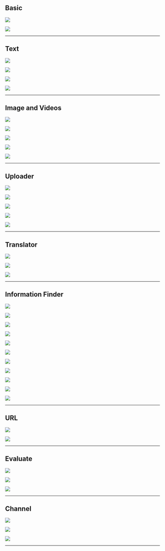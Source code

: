 ## Basic

[![](https://github-readme-stats.vercel.app/api/pin/?username=FayasNoushad&repo=Pyrogram-Bot)](https://github.com/FayasNoushad/Pyrogram-Bot)

[![](https://github-readme-stats.vercel.app/api/pin/?username=FayasNoushad&repo=Simple-Pyrogram-Bot)](https://github.com/FayasNoushad/Simple-Pyrogram-Bot)

---

## Text

[![](https://github-readme-stats.vercel.app/api/pin/?username=FayasNoushad&repo=Attach-Bot)](https://github.com/FayasNoushad/Attach-Bot)

[![](https://github-readme-stats.vercel.app/api/pin/?username=FayasNoushad&repo=Attach-Bot-V2)](https://github.com/FayasNoushad/Attach-Bot-V2)

[![](https://github-readme-stats.vercel.app/api/pin/?username=FayasNoushad&repo=Requote-URL-Bot)](https://github.com/FayasNoushad/Requote-URL-Bot)

[![](https://github-readme-stats.vercel.app/api/pin/?username=FayasNoushad&repo=String-Extract-Bot)](https://github.com/FayasNoushad/String-Extract-Bot)

---

## Image and Videos

[![](https://github-readme-stats.vercel.app/api/pin/?username=FayasNoushad&repo=Glitch-Art-Bot)](https://github.com/FayasNoushad/Glitch-Art-Bot)

[![](https://github-readme-stats.vercel.app/api/pin/?username=FayasNoushad&repo=Image-Search-Bot)](https://github.com/FayasNoushad/Image-Search-Bot)

[![](https://github-readme-stats.vercel.app/api/pin/?username=FayasNoushad&repo=YouTube-Thumbnail-Downloader)](https://github.com/FayasNoushad/YouTube-Thumbnail-Downloader)

[![](https://github-readme-stats.vercel.app/api/pin/?username=FayasNoushad&repo=Remove-BG-Bot)](https://github.com/FayasNoushad/Remove-BG-Bot)

[![](https://github-readme-stats.vercel.app/api/pin/?username=FayasNoushad&repo=Person-does-not-exist-Bot)](https://github.com/FayasNoushad/Person-does-not-exist-Bot)

---

## Uploader

[![](https://github-readme-stats.vercel.app/api/pin/?username=FayasNoushad&repo=GoFile-Bot)](https://github.com/FayasNoushad/GoFile-Bot)

[![](https://github-readme-stats.vercel.app/api/pin/?username=FayasNoushad&repo=QR-Code-Bot)](https://github.com/FayasNoushad/QR-Code-Bot)

[![](https://github-readme-stats.vercel.app/api/pin/?username=FayasNoushad&repo=Telegraph-Uploader-Bot)](https://github.com/FayasNoushad/Telegraph-Uploader-Bot)

[![](https://github-readme-stats.vercel.app/api/pin/?username=FayasNoushad&repo=Telegraph-Uploader-Bot-V2)](https://github.com/FayasNoushad/Telegraph-Uploader-Bot-V2)

[![](https://github-readme-stats.vercel.app/api/pin/?username=FayasNoushad&repo=Pixeldrain-Bot)](https://github.com/FayasNoushad/Pixeldrain-Bot)

---

## Translator

[![](https://github-readme-stats.vercel.app/api/pin/?username=FayasNoushad&repo=Translator-Bot)](https://github.com/FayasNoushad/Translator-Bot)

[![](https://github-readme-stats.vercel.app/api/pin/?username=FayasNoushad&repo=Translator-Bot-V2)](https://github.com/FayasNoushad/Translator-Bot-V2)

[![](https://github-readme-stats.vercel.app/api/pin/?username=FayasNoushad&repo=Translator-Bot-V3)](https://github.com/FayasNoushad/Translator-Bot-V3)

---

## Information Finder

[![](https://github-readme-stats.vercel.app/api/pin/?username=FayasNoushad&repo=Info-Bot)](https://github.com/FayasNoushad/Info-Bot)

[![](https://github-readme-stats.vercel.app/api/pin/?username=FayasNoushad&repo=Pyrogram-Json-Bot)](https://github.com/FayasNoushad/Pyrogram-Json-Bot)

[![](https://github-readme-stats.vercel.app/api/pin/?username=FayasNoushad&repo=Corona-Info-Bot)](https://github.com/FayasNoushad/Corona-Info-Bot)

[![](https://github-readme-stats.vercel.app/api/pin/?username=FayasNoushad&repo=Country-Info-Bot)](https://github.com/FayasNoushad/Country-Info-Bot)

[![](https://github-readme-stats.vercel.app/api/pin/?username=FayasNoushad&repo=Country-Info-Bot-V2)](https://github.com/FayasNoushad/Country-Info-Bot-V2)

[![](https://github-readme-stats.vercel.app/api/pin/?username=FayasNoushad&repo=Google-Search-Bot)](https://github.com/FayasNoushad/Google-Search-Bot)

[![](https://github-readme-stats.vercel.app/api/pin/?username=FayasNoushad&repo=Play-Store-Bot)](https://github.com/FayasNoushad/Play-Store-Bot)

[![](https://github-readme-stats.vercel.app/api/pin/?username=FayasNoushad&repo=PyPi-Bot)](https://github.com/FayasNoushad/PyPi-Bot)

[![](https://github-readme-stats.vercel.app/api/pin/?username=FayasNoushad&repo=Movie-Info-Bot)](https://github.com/FayasNoushad/Movie-Info-Bot)

[![](https://github-readme-stats.vercel.app/api/pin/?username=FayasNoushad&repo=Movie-Info-Bot-V2)](https://github.com/FayasNoushad/Movie-Info-Bot-V2)

[![](https://github-readme-stats.vercel.app/api/pin/?username=FayasNoushad&repo=YouTube-Search-Bot)](https://github.com/FayasNoushad/YouTube-Search-Bot)

---


## URL

[![](https://github-readme-stats.vercel.app/api/pin/?username=FayasNoushad&repo=URL-Shortner-Bot)](https://github.com/FayasNoushad/URL-Shortner-Bot)

[![](https://github-readme-stats.vercel.app/api/pin/?username=FayasNoushad&repo=URL-Shortner-Bot-V2)](https://github.com/FayasNoushad/URL-Shortner-Bot-V2)

---

## Evaluate

[![](https://github-readme-stats.vercel.app/api/pin/?username=FayasNoushad&repo=Click-Counter-Bot)](https://github.com/FayasNoushad/Click-Counter-Bot)

[![](https://github-readme-stats.vercel.app/api/pin/?username=FayasNoushad&repo=Python-Evaluate-Bot)](https://github.com/FayasNoushad/Python-Evaluate-Bot)

[![](https://github-readme-stats.vercel.app/api/pin/?username=FayasNoushad&repo=Calculator-Bot)](https://github.com/FayasNoushad/Calculator-Bot)

---

## Channel

[![](https://github-readme-stats.vercel.app/api/pin/?username=FayasNoushad&repo=Channel-Auto-Post-Bot)](https://github.com/FayasNoushad/Channel-Auto-Post-Bot)

[![](https://github-readme-stats.vercel.app/api/pin/?username=FayasNoushad&repo=Channel-Message-Editor)](https://github.com/FayasNoushad/Channel-Message-Editor)

[![](https://github-readme-stats.vercel.app/api/pin/?username=FayasNoushad&repo=Bot-Status-UserBot)](https://github.com/FayasNoushad/Bot-Status-UserBot)

---

